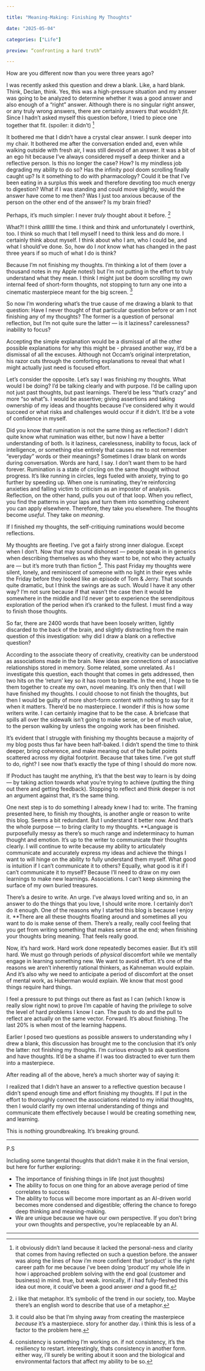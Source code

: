 ```yaml
---

title: "Meaning-Making: Finishing My Thoughts"

date: "2025-05-04"

categories: ["Life"]

preview: “confronting a hard truth”

---
```


How are you different now than you were three years ago?

I was recently asked this question and drew a blank. Like, a hard blank. Think, Declan, think. Yes, this was a high-pressure situation and my answer was going to be analyzed to determine whether it was a good answer and also enough of a “right” answer. Although there is no singular right answer, or any truly wrong answers, there are certainly answers that wouldn’t *fit*. Since I hadn’t asked myself this question before, I tried to piece one together that fit. (spoiler: it didn’t) [^1]

It bothered me that I didn’t have a crystal clear answer. I sunk deeper into my chair. It bothered me after the conversation ended and, even while walking outside with fresh air, I was still devoid of an answer. It was a bit of an ego hit because I’ve always considered myself a deep thinker and a reflective person. Is this no longer the case? How? Is my mindless job degrading my ability to do so? Has the infinity pool doom scrolling finally caught up? Is it something to do with pharmacology? Could it be that I’ve been eating in a surplus this week and therefore devoting too much energy to digestion? What if I was standing and could move slightly, would the answer have come to me then? Was I just too anxious because of the person on the other end of the answer? Is my brain fried?

Perhaps, it’s much simpler: I never *truly* thought about it before. [^2]

What?! I think *alllllll* the time. I think and think and unfortunately I overthink, too. I think so much that I tell myself I need to think less and do more. I certainly think about myself. I think about who I am, who I could be, and what I should’ve done. So, how do I *not* know what has changed in the past three years if so much of what I do is think?

Because I’m not finishing my thoughts. I’m thinking a lot of them (over a thousand notes in my Apple notes!) but I’m not putting in the effort to truly understand what they mean. I think I might just be doom scrolling my own internal feed of short-form thoughts, not stopping to turn any one into a cinematic masterpiece meant for the big screen. [^3]

So now I’m wondering what’s the true cause of me drawing a blank to that question: Have I never thought of that particular question before or am I not finishing any of my thoughts? The former is a question of personal reflection, but I’m not quite sure the latter — is it laziness? carelessness? inability to focus?

Accepting the simple explanation would be a dismissal of all the other possible explanations for why this might be - phrased another way, it’d be a dismissal of all the excuses. Although not  Occam’s original interpretation, his razor cuts through the comforting explanations to reveal that what I might actually just need is focused effort.

Let’s consider the opposite. Let’s say I was finishing my thoughts. What would I be doing? I’d be talking clearly and with purpose. I’d be calling upon not just past thoughts, but past learnings. There’d be less “that’s crazy” and more “so what”s. I would be assertive; giving assertions and taking ownership of my ideas and thoughts because I’ve considered why it would succeed or what risks and challenges would occur if it didn’t. It’d be a vote of confidence in myself.

Did you know that rumination is not the same thing as reflection? I didn’t quite know what rumination was either, but now I have a better understanding of both. Is it laziness, carelessness, inability to focus, lack of intelligence, or something else entirely that causes me to not remember “everyday” words or their meanings? Sometimes I draw blank on words during conversation. Words are hard, I say. I don’t want them to be hard forever. Rumination is a state of circling on the same thought without progress. It’s like running in circles, legs fueled with anxiety, trying to go further by speeding up. When one is ruminating, they’re reinforcing anxieties and falling victim to criticism as an imposter of analysis. Reflection, on the other hand, pulls you out of that loop. When you reflect, you find the patterns in your laps and turn them into something coherent you can apply elsewhere. Therefore, they take you elsewhere. The thoughts become *useful*. They take on *meaning*.

If I finished my thoughts, the self-critiquing ruminations would become reflections. 

My thoughts are fleeting. I’ve got a fairly strong inner dialogue. Except when I don’t. Now that may sound dishonest — people speak in in generics when describing themselves as who they want to be, not who they actually are — but it’s more truth than fiction [^4]. This past Friday my thoughts were silent, lonely, and reminiscent of someone with no light in their eyes while the Friday before they looked like an episode of Tom & Jerry. That sounds quite dramatic, but I think the swings are as such. Would I have it any other way? I’m not sure because if that wasn’t the case then it would be somewhere in the middle and I’d never get to experience the serendipitous exploration of the period when it’s cranked to the fullest. I must find a way to finish those thoughts.

So far, there are 2400 words that have been loosely written, lightly discarded to the back of the brain, and slightly distracting from the main question of this investigation: why did I draw a blank on a reflective question? 

According to the associate theory of creativity, creativity can be understood as associations made in the brain. New ideas are connections of associative relationships stored in memory. Some related, some unrelated. As I investigate this question, each thought that comes in gets addressed, then two hits on the ‘return’ key so it has room to breathe. In the end, I hope to tie them together to create my own, novel meaning. It’s only then that I will have finished my thoughts. I could choose to not finish the thoughts, but then I would be guilty of more short-form content with nothing to say for it when it matters. There’d be no masterpiece. I wonder if this is how some writers write. I can certainly imagine that to be the case. A briefcase that spills all over the sidewalk isn’t going to make sense, or be of much value, to the person walking by unless the ongoing work has been finished. 

It’s evident that I struggle with finishing my thoughts because a majority of my blog posts thus far have been half-baked. I didn’t spend the time to think deeper, bring coherence, and make meaning out of the bullet points scattered across my digital footprint. Because that takes time. I’ve got stuff to do, right? I see now that’s exactly the type of thing I should do more now. 

If Product has taught me anything, it’s that the best way to learn is by doing — by taking action towards what you’re trying to achieve (putting the thing out there and getting feedback). Stopping to reflect and think deeper is not an argument against that, it’s the same thing. 

One next step is to do something I already knew I had to: write. The framing presented here, to finish my thoughts, is another angle or reason to write this blog. Seems a bit redundant. But I understand it better now. And that’s the whole purpose — to bring clarity to my thoughts. **Language is purposefully messy as there’s so much range and indeterminacy to human thought and emotion. It’s up to the writer to communicate their thoughts clearly. I will continue to write because my ability to articulately communicate and accurately express my ideas and achieve the things I want to will hinge on the ability to fully understand them myself. What good is intuition if I can’t communicate it to others? Equally, what good is it if I can’t communicate it to myself? Because I’ll need to draw on my own learnings to make new learnings. Associations. I can’t keep skimming the surface of my own buried treasures.

There’s a desire to write. An urge. I’ve always loved writing and so, in an answer to do the things that you love, I should write more. I certainly don’t do it enough. One of the reasons why I started this blog is because I enjoy it. **There are all these thoughts floating around and sometimes all you want to do is make sense of them. There’s a really, really cool feeling that you get from writing something that makes sense at the end; when finishing your thoughts bring meaning. That feels really good.

Now, it’s hard work. Hard work done repeatedly becomes easier. But it’s still hard. We must go through periods of *physical* discomfort while we mentally engage in learning something new. We want to avoid effort. It’s one of the reasons we aren’t inherently rational thinkers, as Kahneman would explain. And it’s also why we need to anticipate a period of discomfort at the onset of mental work, as Huberman would explain. We know that most good things require hard things.

I feel a pressure to put things out there as fast as I can (which I know is really slow right now) to prove I’m capable of having the privilege to solve the level of hard problems I know I can. The push to do and the pull to reflect are actually on the same vector. Forward. It’s about finishing. The last 20% is when most of the learning happens.

Earlier I posed two questions as possible answers to understanding why I drew a blank, this discussion has brought me to the conclusion that it’s only the latter: not finishing my thoughts. I’m curious enough to ask questions and have thoughts. It’d be a shame if I was too distracted to ever turn them into a masterpiece.

After reading all of the above, here’s a much shorter way of saying it:

I realized that I didn’t have an answer to a reflective question because I didn’t spend enough time and effort finishing my thoughts. If I put in the effort to thoroughly connect the associations related to my initial thoughts, then I would clarify my own internal understanding of things and communicate them effectively because I would be creating something new, and learning.

This is nothing groundbreaking. It’s breaking ground.

---

P.S

Including some tangental thoughts that didn’t make it in the final version, but here for further exploring:

- The importance of finishing things in life (not just thoughts)
- The ability to focus on one thing for an above average period of time correlates to success
- The ability to focus will become more important as an AI-driven world becomes more condensed and digestible; offering the chance to forego deep thinking and meaning-making.
- We are unique because we have our own perspective. If you don’t bring your own thoughts and perspective, you’re replaceable by an AI.

---

[^1]: it obviously didn’t land because it lacked the personal-ness and clarity that comes from having reflected on such a question before. the answer was along the lines of how i’m more confident that ‘product’ is the right career path for me because i’ve been doing ‘product’ my whole life in how i approached problem solving with the end goal (customer and business) in mind. true, but weak. ironically, if i had fully-fleshed this idea out more, it could’ve been a good answer *and* a good fit.

[^2]: i like that metaphor. It’s symbolic of the trend in our society, too. Maybe there’s an english word to describe that use of a metaphor. 

[^3]: it could also be that I’m shying away from creating the masterpiece *because* it’s a masterpiece. story for another day. i think this is less of a factor to the problem here.

[^4]: consistency is something I’m working on. if not consistency, it’s the resiliency to restart. interestingly, thats consistency in another form. either way, i’ll surely be writing about it soon and the biological and environmental factors that affect my ability to be so.